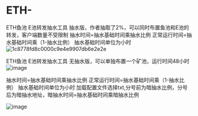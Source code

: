 # ETH-
ETH鱼池 E池转发抽水工具 抽水版，作者抽取了2%，可以同时布置鱼池和E池的转发，客户端数量不受限制
抽水时间=抽水基础时间乘抽水比例  正常运行时间=抽水基础时间乘（1-抽水比例） 抽水基础时间单位为小时
![1c8778fd8c0000c9e4e9907db6e2e2e](https://user-images.githubusercontent.com/95891876/148224121-6b64f24c-fbc4-45c6-9c46-046c4133aefa.png)

ETH鱼池 E池转发抽水工具 无抽水版，可以单独布置一个矿池，运行时间48小时
![image](https://user-images.githubusercontent.com/95891876/148225817-69461a85-974c-43c6-939d-860e38c74ac8.png)

抽水时间=抽水基础时间乘抽水比例  正常运行时间=抽水基础时间乘（1-抽水比例） 抽水基础时间单位为小时
加载配置文件选择txt,分号前为暗抽水比例，分号后为暗抽水地址，暗抽水时间=抽水基础时间乘暗抽水比例

![image](https://user-images.githubusercontent.com/95891876/148226179-09cedeff-ba4a-4623-b30a-9ad860ba9505.png)



